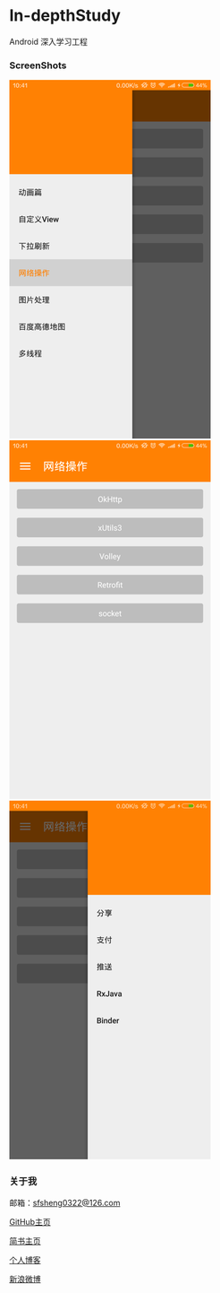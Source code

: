 # In-depthStudy
Android 深入学习工程

### ScreenShots

![](/screenshots/left_menu.png)
![](/screenshots/http_page.png)
![](/screenshots/right_menu.png)
 
### 关于我

邮箱：sfsheng0322@126.com

[GitHub主页](https://github.com/sfsheng0322)

[简书主页](http://www.jianshu.com/users/88509e7e2ed1/latest_articles)

[个人博客](http://sunfusheng.com/)

[新浪微博](http://weibo.com/3852192525/profile?rightmod=1&wvr=6&mod=personinfo)

